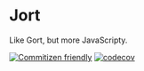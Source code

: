 # Jort

Like Gort, but more JavaScripty.

[![Commitizen friendly](https://img.shields.io/badge/commitizen-friendly-brightgreen.svg)](http://commitizen.github.io/cz-cli/)
[![codecov](https://codecov.io/gh/yoyodesign/jort/branch/develop/graph/badge.svg)](https://codecov.io/gh/yoyodesign/jort)
